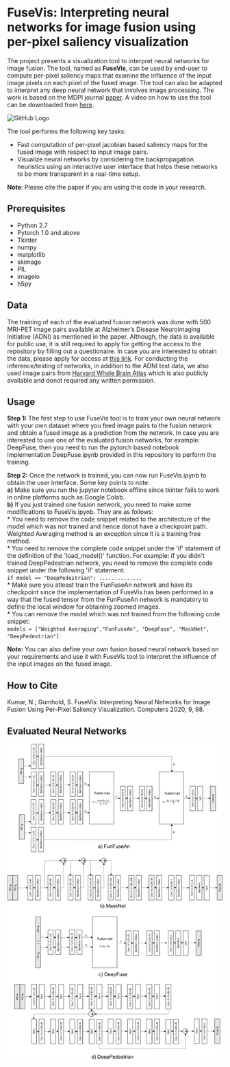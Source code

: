 # FuseVis: Interpreting neural networks for image fusion using per-pixel saliency visualization
The project presents a visualization tool to interpret neural networks for image fusion. The tool, named as **FuseVis**, can be used by end-user to compute per-pixel saliency maps that examine the influence of the input image pixels on each pixel of the fused image. The tool can also be adapted to interpret any deep neural network that involves image processing. The work is based on the MDPI journal [paper](https://www.mdpi.com/2073-431X/9/4/98). A video on how to use the tool can be downloaded from [here](
https://tu-dresden.de/ing/informatik/smt/cgv/ressourcen/dateien/mitarbeiter/nishant-kumar/FuseVis_teaser.mp4).

![GitHub Logo](/docs/Tool.png)


The tool performs the following key tasks:

*  Fast computation of per-pixel jacobian based saliency maps for the fused image with respect to input image pairs.
*  Visualize neural networks by considering the backpropagation heuristics using an interactive user interface that helps these networks to be more transparent in a real-time setup.

**Note**: Please cite the paper if you are using this code in your research.

## Prerequisites
* Python 2.7
* Pytorch 1.0 and above
* Tkinter
* numpy
* matplotlib
* skimage
* PIL
* imageio
* h5py

## Data
The training of each of the evaluated fusion network was done with 500 MRI-PET image pairs available at Alzheimer’s Disease Neuroimaging Initiative (ADNI) as mentioned in the paper. Although, the data is available for public use, it is still required to apply for getting the access to the repository by filling out a questionaire. In case you are interested to obtain the data, please apply for access at [this link](http://adni.loni.usc.edu/data-samples/access-data/). For conducting the inference/testing of networks, in addition to the ADNI test data, we also used image pairs from [Harvard Whole Brain Atlas](http://www.med.harvard.edu/AANLIB/) which is also publicly available and donot required any written permission.

## Usage
**Step 1:** The first step to use FuseVis tool is to train your own neural network with your own dataset where you feed image pairs to the fusion network and obtain a fused image as a prediction from the network. In case you are interested to use one of the evaluated fusion networks, for example: DeepFuse, then you need to run the pytorch based notebook implementation DeepFuse.ipynb provided in this repository to perform the training. <br/>

**Step 2:** Once the network is trained, you can now run FuseVis.ipynb to obtain the user interface. Some key points to note:<br/>
**a)** Make sure you run the jupyter notebook offline since tkinter fails to work in online platforms such as Google Colab.<br/>
**b)** If you just trained one fusion network, you need to make some modifications to FuseVis.ipynb. They are as follows:<br/>
        * You need to remove the code snippet related to the architecture of the model which was not trained and hence donot have a checkpoint path. Weighted Averaging method is an exception since it is a training free method.<br/>
        * You need to remove the complete code snippet under the 'if' statement of the definition of the 'load_model()' function. For example: if you didn't trained DeepPedestrian network, you need to remove the complete code snippet under the following 'if' statement:<br/>
        ``` if model == "DeepPedestrian":
               ..............
        ``` <br/>
        * Make sure you atleast train the FunFuseAn network and have its checkpoint since the implementation of FuseVis has been performed in a way that the fused tensor from the FunFuseAn network is mandatory to define the local window for obtaining zoomed images. <br/>
        * You can remove the model which was not trained from the following code snippet:<br/>
         ```models = ["Weighted Averaging","FunFuseAn", "DeepFuse", "MaskNet", "DeepPedestrian"]```<br/>

**Note:** You can also define your own fusion based neural network based on your requirements and use it with FuseVis tool to interpret the influence of the input images on the fused image.  

## How to Cite
Kumar, N.; Gumhold, S. FuseVis: Interpreting Neural Networks for Image Fusion Using Per-Pixel Saliency Visualization. Computers 2020, 9, 98.

## Evaluated Neural Networks
![Logo1](/docs/Networks.png)
